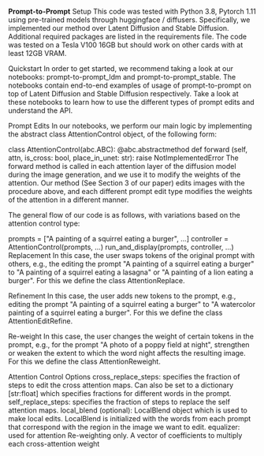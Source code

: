 
**Prompt-to-Prompt**
Setup
This code was tested with Python 3.8, Pytorch 1.11 using pre-trained models through huggingface / diffusers. Specifically, we implemented our method over Latent Diffusion and Stable Diffusion. Additional required packages are listed in the requirements file. The code was tested on a Tesla V100 16GB but should work on other cards with at least 12GB VRAM.

Quickstart
In order to get started, we recommend taking a look at our notebooks: prompt-to-prompt_ldm and prompt-to-prompt_stable. The notebooks contain end-to-end examples of usage of prompt-to-prompt on top of Latent Diffusion and Stable Diffusion respectively. Take a look at these notebooks to learn how to use the different types of prompt edits and understand the API.

Prompt Edits
In our notebooks, we perform our main logic by implementing the abstract class AttentionControl object, of the following form:

class AttentionControl(abc.ABC):
    @abc.abstractmethod
    def forward (self, attn, is_cross: bool, place_in_unet: str):
        raise NotImplementedError
The forward method is called in each attention layer of the diffusion model during the image generation, and we use it to modify the weights of the attention. Our method (See Section 3 of our paper) edits images with the procedure above, and each different prompt edit type modifies the weights of the attention in a different manner.

The general flow of our code is as follows, with variations based on the attention control type:

prompts = ["A painting of a squirrel eating a burger", ...]
controller = AttentionControl(prompts, ...)
run_and_display(prompts, controller, ...)
Replacement
In this case, the user swaps tokens of the original prompt with others, e.g., the editing the prompt "A painting of a squirrel eating a burger" to "A painting of a squirrel eating a lasagna" or "A painting of a lion eating a burger". For this we define the class AttentionReplace.

Refinement
In this case, the user adds new tokens to the prompt, e.g., editing the prompt "A painting of a squirrel eating a burger" to "A watercolor painting of a squirrel eating a burger". For this we define the class AttentionEditRefine.

Re-weight
In this case, the user changes the weight of certain tokens in the prompt, e.g., for the prompt "A photo of a poppy field at night", strengthen or weaken the extent to which the word night affects the resulting image. For this we define the class AttentionReweight.

Attention Control Options
cross_replace_steps: specifies the fraction of steps to edit the cross attention maps. Can also be set to a dictionary [str:float] which specifies fractions for different words in the prompt.
self_replace_steps: specifies the fraction of steps to replace the self attention maps.
local_blend (optional): LocalBlend object which is used to make local edits. LocalBlend is initialized with the words from each prompt that correspond with the region in the image we want to edit.
equalizer: used for attention Re-weighting only. A vector of coefficients to multiply each cross-attention weight
